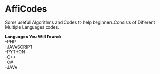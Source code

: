 # AffiCodes
Some usefull Algorithms and Codes to help beginners.Consists of Different Multiple Languages codes.

**Languages You Will Found:**<br />
-PHP<br />
-JAVASCRIPT<br />
-PYTHON<br />
-C++<br />
-C#<br />
-JAVA<br />

